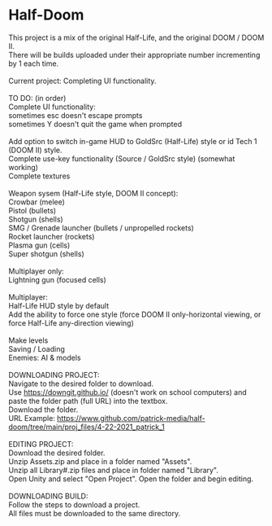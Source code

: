 # Half-Doom
This project is a mix of the original Half-Life, and the original DOOM / DOOM II.\
There will be builds uploaded under their appropriate number incrementing by 1 each time.\
\
Current project: Completing UI functionality.\
\
TO DO: (in order)\
Complete UI functionality:\
  sometimes esc doesn't escape prompts\
  sometimes Y doesn't quit the game when prompted\
\
Add option to switch in-game HUD to GoldSrc (Half-Life) style or id Tech 1 (DOOM II) style.\
Complete use-key functionality (Source / GoldSrc style) (somewhat working)\
Complete textures\
\
Weapon sysem (Half-Life style, DOOM II concept):\
  Crowbar (melee)\
  Pistol (bullets)\
  Shotgun (shells)\
  SMG / Grenade launcher (bullets / unpropelled rockets)\
  Rocket launcher (rockets)\
  Plasma gun (cells)\
  Super shotgun (shells)\
  \
  Multiplayer only:\
  Lightning gun (focused cells)\
\
Multiplayer:\
 Half-Life HUD style by default\
 Add the ability to force one style (force DOOM II only-horizontal viewing, or force Half-Life any-direction viewing)\
\
Make levels\
Saving / Loading\
Enemies: AI & models\
\
DOWNLOADING PROJECT:\
Navigate to the desired folder to download.\
Use https://downgit.github.io/ (doesn't work on school computers) and paste the folder path (full URL) into the textbox.\
Download the folder.\
URL Example: https://www.github.com/patrick-media/half-doom/tree/main/proj_files/4-22-2021_patrick_1 \
\
EDITING PROJECT:\
Download the desired folder.\
Unzip Assets.zip and place in a folder named "Assets".\
Unzip all Library#.zip files and place in folder named "Library".\
Open Unity and select "Open Project". Open the folder and begin editing.\
\
DOWNLOADING BUILD:\
Follow the steps to download a project.\
All files must be downloaded to the same directory.
